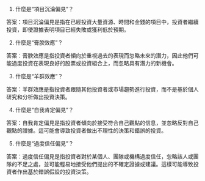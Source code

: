 

1. 什麼是“項目沉淪偏見”？ 

答案：項目沉淪偏見是指在已經投資大量資源、時間和金錢的項目中，投資者繼續投資，即使證據表明項目已經失敗或獲利低於預期。

2. 什麼是“膏腴效應”？
 
答案：膏腴效應是指投資者傾向於重視過去的表現而忽略未來的潛力，因此他們可能過度投資在表現良好的股票或投資組合上，而忽略具有潛力的新機會。

3. 什麼是“羊群效應”？

答案：羊群效應是指投資者跟隨其他投資者或市場趨勢進行投資，而不是基於個人研究和分析做出投資決策。

4. 什麼是“自我肯定偏見”？

答案：自我肯定偏見是指投資者傾向於接受符合自己觀點的信息，並忽略反對自己觀點的證據。這可能會導致投資者做出不理性的決策和錯誤的投資。

5. 什麼是“過度信任偏見”？

答案：過度信任偏見是指投資者對於某個人、團隊或機構過度信任，忽略該人或團隊的不足之處，並可能輕易地接受他們提出的不確定證據或建議。這樣可能導致投資者作出基於錯誤假設的投資決策。